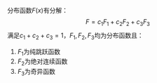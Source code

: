 分布函数$F(x)$有分解：
$$
F = c_1F_1 + c_2F_2 + c_3F_3
$$
满足$c_1 + c_2 + c_3 = 1$，$F_1, F_2, F_3$均为分布函数且：
1. $F_1$为纯跳跃函数
2. $F_2$为绝对连续函数
3. $F_3$为奇异函数